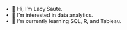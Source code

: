 - 👋 Hi, I’m Lacy Saute.
- 👀 I’m interested in data analytics.
- 🌱 I’m currently learning SQL, R, and Tableau.


<!---
lsaute/lsaute is a ✨ special ✨ repository because its `README.md` (this file) appears on your GitHub profile.
You can click the Preview link to take a look at your changes.
--->

